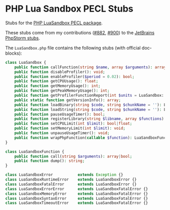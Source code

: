# PHP Lua Sandbox PECL Stubs

Stubs for the [PHP LuaSandbox PECL package](https://www.php.net/manual/en/book.luasandbox.php).

These stubs come from my contributions ([#882](https://github.com/JetBrains/phpstorm-stubs/pull/882), [#900](https://github.com/JetBrains/phpstorm-stubs/pull/900)) to the [JetBrains PhpStorm stubs](https://github.com/JetBrains/phpstorm-stubs/blob/master/LuaSandbox/LuaSandbox.php).

The `LuaSandbox.php` file contains the following stubs (with official doc-blocks):

```php
class LuaSandbox {
    public function callFunction(string $name, array $arguments): array|bool;
    public function disableProfiler(): void;
    public function enableProfiler($period = 0.02): bool;
    public function getCPUUsage(): float;
    public function getMemoryUsage(): int;
    public function getPeakMemoryUsage(): int;
    public function getProfilerFunctionReport(int $units = LuaSandbox::SECONDS): array;
    public static function getVersionInfo(): array;
    public function loadBinary(string $code, string $chunkName = ''): LuaSandboxFunction;
    public function loadString(string $code, string $chunkName = ''): LuaSandboxFunction;
    public function pauseUsageTimer(): bool;
    public function registerLibrary(string $libname, array $functions): array;
    public function setCPULimit(int $limit): bool|float;
    public function setMemoryLimit(int $limit): void;
    public function unpauseUsageTimer(): void;
    public function wrapPhpFunction(callable $function): LuaSandboxFunction;
}

class LuaSandboxFunction {
    public function call(string $arguments): array|bool;
    public function dump(): string;
}

class LuaSandboxError           extends Exception {}
class LuaSandboxRuntimeError    extends LuaSandboxError {}
class LuaSandboxFatalError      extends LuaSandboxError {}
class LuaSandboxErrorError      extends LuaSandboxFatalError {}
class LuaSandboxMemoryError     extends LuaSandboxFatalError {}
class LuaSandboxSyntaxError     extends LuaSandboxFatalError {}
class LuaSandboxTimeoutError    extends LuaSandboxFatalError {}
```
